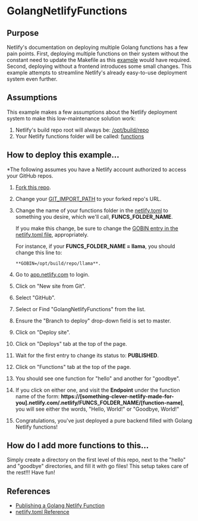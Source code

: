 # GolangNetlifyFunctions

## Purpose
Netlify's documentation on deploying multiple Golang functions has a few pain points. First, deploying multiple functions on their system without the constant need to update the Makefile as this [example](https://github.com/netlify/aws-lambda-go-example) would have required. Second, deploying without a frontend introduces some small changes. This example attempts to streamline Netlify's already easy-to-use deployment system even further.

## Assumptions
This example makes a few assumptions about the Netlify deployment system to make this low-maintenance solution work:
1. Netlify's build repo root will always be: [/opt/build/repo](https://github.com/phoenixcoder/GolangNetlifyFunctions/blob/70583093ac3d99b882391074087c5224edd6e9e9/netlify.toml#L6)
2. Your Netlify functions folder will be called: [functions](https://github.com/phoenixcoder/GolangNetlifyFunctions/blob/70583093ac3d99b882391074087c5224edd6e9e9/netlify.toml#L3)

## How to deploy this example...
*The following assumes you have a Netlify account authorized to access your GitHub repos.

1. [Fork this repo](https://help.github.com/en/articles/fork-a-repo#fork-an-example-repository).
1. Change your [GIT_IMPORT_PATH](https://github.com/phoenixcoder/GolangNetlifyFunctions/blob/70583093ac3d99b882391074087c5224edd6e9e9/netlify.toml#L5) to your forked repo's URL.
1. Change the name of your functions folder in the [netlify.toml](https://github.com/phoenixcoder/GolangNetlifyFunctions/blob/70583093ac3d99b882391074087c5224edd6e9e9/netlify.toml#L3) to something you desire, which we'll call, **FUNCS_FOLDER_NAME**.
   
   If you make this change, be sure to change the [GOBIN entry in the netlify.toml file](https://github.com/phoenixcoder/GolangNetlifyFunctions/blob/70583093ac3d99b882391074087c5224edd6e9e9/netlify.toml#L6), appropriately.
   
   For instance, if your **FUNCS_FOLDER_NAME = llama**, you should change this line to:
   ```
   **GOBIN=/opt/build/repo/llama**.
   ```
      
1. Go to [app.netlify.com](https://app.netlify.com/) to login.
1. Click on "New site from Git".
1. Select "GitHub".
1. Select or Find "GolangNetlifyFunctions" from the list.
1. Ensure the "Branch to deploy" drop-down field is set to master.
1. Click on "Deploy site".
1. Click on "Deploys" tab at the top of the page.
1. Wait for the first entry to change its status to: **PUBLISHED**.
1. Click on "Functions" tab at the top of the page.
1. You should see one function for "hello" and another for "goodbye".
1. If you click on either one, and visit the **Endpoint** under the function name of the form: **https://[something-clever-netlify-made-for-you].netlify.com/.netlify/FUNCS_FOLDER_NAME/[function-name]**, you will see either the words, "Hello, World!" or "Goodbye, World!"
1. Congratulations, you've just deployed a pure backend filled with Golang Netlify functions!

## How do I add more functions to this...
Simply create a directory on the first level of this repo, next to the "hello" and "goodbye" directories, and fill it with go files! This setup takes care of the rest!!! Have fun!

## References
* [Publishing a Golang Netlify Function](https://www.netlify.com/docs/functions/#go-lambda-functions)
* [netlify.toml Reference](https://www.netlify.com/docs/netlify-toml-reference/)
